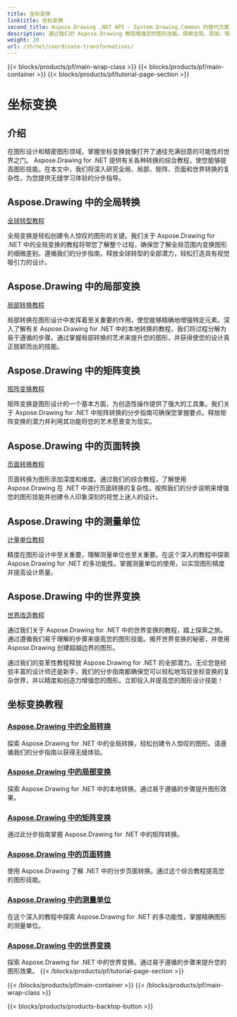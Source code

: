 ```yaml
---
title: 坐标变换
linktitle: 坐标变换
second_title: Aspose.Drawing .NET API - System.Drawing.Common 的替代方案
description: 通过我们的 Aspose.Drawing 教程增强您的图形技能。探索全局、局部、矩阵、页面和世界变换，掌握 .NET 中的精确图形。
weight: 20
url: /zh/net/coordinate-transformations/
---
```


{{< blocks/products/pf/main-wrap-class >}}
{{< blocks/products/pf/main-container >}}
{{< blocks/products/pf/tutorial-page-section >}}

# 坐标变换


## 介绍

在图形设计和精密图形领域，掌握坐标变换就像打开了通往充满创意的可能性的世界之门。 Aspose.Drawing for .NET 提供有关各种转换的综合教程，使您能够提高图形技能。在本文中，我们将深入研究全局、局部、矩阵、页面和世界转换的复杂性，为您提供无缝学习体验的分步指导。

## Aspose.Drawing 中的全局转换
[全球转型教程](./global-transformation/)

全局变换是轻松创建令人惊叹的图形的关键。我们关于 Aspose.Drawing for .NET 中的全局变换的教程将带您了解整个过程，确保您了解全局范围内变换图形的细微差别。遵循我们的分步指南，释放全球转型的全部潜力，轻松打造具有视觉吸引力的设计。

## Aspose.Drawing 中的局部变换
[局部转换教程](./local-transformation/)

局部转换在图形设计中发挥着至关重要的作用，使您能够精确地增强特定元素。深入了解有关 Aspose.Drawing for .NET 中的本地转换的教程，我们将过程分解为易于遵循的步骤。通过掌握局部转换的艺术来提升您的图形，并获得使您的设计真正脱颖而出的技能。

## Aspose.Drawing 中的矩阵变换
[矩阵变换教程](./matrix-transformations/)

矩阵变换是图形设计的一个基本方面，为创造性操作提供了强大的工具集。我们关于 Aspose.Drawing for .NET 中矩阵转换的分步指南可确保您掌握要点。释放矩阵变换的潜力并利用其功能将您的艺术愿景变为现实。

## Aspose.Drawing 中的页面转换
[页面转换教程](./page-transformation/)

页面转换为图形添加深度和维度。通过我们的综合教程，了解使用 Aspose.Drawing 在 .NET 中进行页面转换的复杂性。按照我们的分步说明来增强您的图形技能并创建令人印象深刻的视觉上迷人的设计。

## Aspose.Drawing 中的测量单位
[计量单位教程](./units-of-measure/)

精度在图形设计中至关重要，理解测量单位也至关重要。在这个深入的教程中探索 Aspose.Drawing for .NET 的多功能性。掌握测量单位的使用，以实现图形精度并提高设计质量。

## Aspose.Drawing 中的世界变换
[世界改造教程](./world-transformation/)

通过我们关于 Aspose.Drawing for .NET 中的世界变换的教程，踏上探索之旅。通过遵循我们易于理解的步骤来提高您的图形技能。揭开世界变换的秘密，并使用 Aspose.Drawing 创建超越边界的图形。

通过我们的变革性教程释放 Aspose.Drawing for .NET 的全部潜力。无论您是经验丰富的设计师还是新手，我们的分步指南都确保您可以轻松地驾驭坐标变换的复杂世界，并以精度和创造力增强您的图形。立即投入并提高您的图形设计技能！
## 坐标变换教程
### [Aspose.Drawing 中的全局转换](./global-transformation/)
探索 Aspose.Drawing for .NET 中的全局转换，轻松创建令人惊叹的图形。请遵循我们的分步指南以获得无缝体验。
### [Aspose.Drawing 中的局部变换](./local-transformation/)
探索 Aspose.Drawing for .NET 中的本地转换。通过易于遵循的步骤提升图形效果。
### [Aspose.Drawing 中的矩阵变换](./matrix-transformations/)
通过此分步指南掌握 Aspose.Drawing for .NET 中的矩阵转换。
### [Aspose.Drawing 中的页面转换](./page-transformation/)
使用 Aspose.Drawing 了解 .NET 中的分步页面转换。通过这个综合教程提高您的图形技能。
### [Aspose.Drawing 中的测量单位](./units-of-measure/)
在这个深入的教程中探索 Aspose.Drawing for .NET 的多功能性，掌握精确图形的测量单位。
### [Aspose.Drawing 中的世界变换](./world-transformation/)
探索 Aspose.Drawing for .NET 中的世界变换。通过易于遵循的步骤来提升您的图形效果。
{{< /blocks/products/pf/tutorial-page-section >}}

{{< /blocks/products/pf/main-container >}}
{{< /blocks/products/pf/main-wrap-class >}}

{{< blocks/products/products-backtop-button >}}
